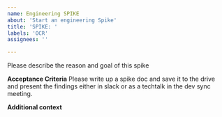 ```yaml
---
name: Engineering SPIKE
about: 'Start an engineering Spike'
title: 'SPIKE: '
labels: 'OCR'
assignees: ''

---
```


Please describe the reason and goal of this spike

**Acceptance Criteria**
Please write up a spike doc and save it to the drive and present the findings either in slack or as a techtalk in the dev sync meeting.

**Additional context**


